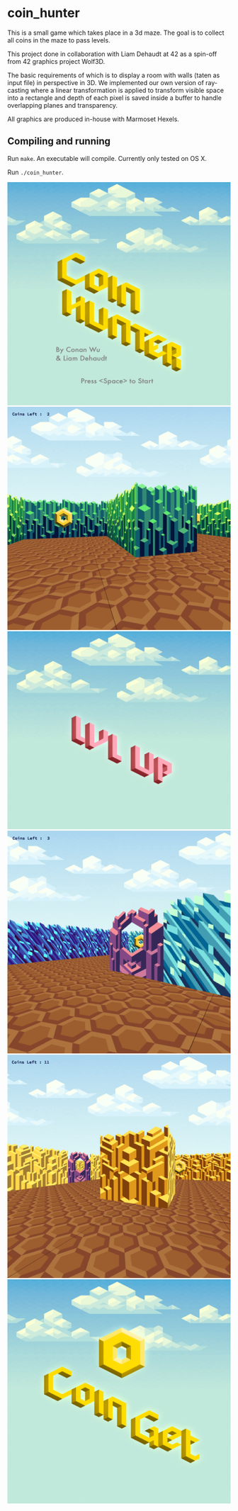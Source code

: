 # coin_hunter
This is a small game which takes place in a 3d maze. The goal is to collect all coins in the maze to pass levels.

This project done in collaboration with Liam Dehaudt at 42 as a spin-off from 42 graphics project Wolf3D.

The basic requirements of which is to display a room with walls (taten as input file) in perspective in 3D.
We implemented our own version of ray-casting where a linear transformation is applied to transform visible space into a rectangle and depth of each pixel is saved inside a buffer to handle overlapping planes and transparency.

All graphics are produced in-house with Marmoset Hexels.

## Compiling and running
Run `make`. An executable will compile. Currently only tested on OS X.

Run `./coin_hunter`.

![alt text](https://github.com/conanwu777/coin_hunter/blob/master/1.png)
![alt text](https://github.com/conanwu777/coin_hunter/blob/master/2.png)
![alt text](https://github.com/conanwu777/coin_hunter/blob/master/3.png)
![alt text](https://github.com/conanwu777/coin_hunter/blob/master/4.png)
![alt text](https://github.com/conanwu777/coin_hunter/blob/master/5.png)
![alt text](https://github.com/conanwu777/coin_hunter/blob/master/6.png)
